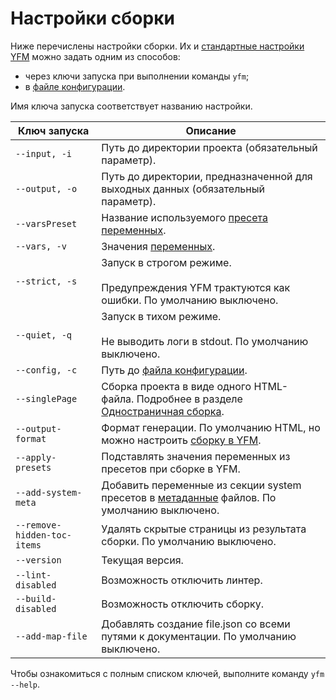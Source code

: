 # Настройки сборки

Ниже перечислены настройки сборки. Их и [стандартные настройки YFM](../../settings.md) можно задать одним из способов:
* через ключи запуска при выполнении команды `yfm`;
* в [файле конфигурации](../../project/config.md).

Имя ключа запуска соответствует названию настройки.

Ключ запуска | Описание
--- | ---
`--input, -i` | Путь до директории проекта (обязательный параметр).
`--output, -o` | Путь до директории, предназначенной для выходных данных (обязательный параметр).
`--varsPreset` | Название используемого [пресета переменных](../../project/presets.md).
`--vars, -v` | Значения [переменных](../../syntax/vars.md).
`--strict, -s` | Запуск в строгом режиме.</br></br>Предупреждения YFM трактуются как ошибки. По умолчанию выключено.
`--quiet, -q` | Запуск в тихом режиме.</br></br>Не выводить логи в stdout. По умолчанию выключено.
`--config, -c` | Путь до [файла конфигурации](../../project/config.md).
`--singlePage` | Сборка проекта в виде одного HTML-файла. Подробнее в разделе [Одностраничная сборка](./singlepage.md).
`--output-format` | Формат генерации. По умолчанию HTML, но можно настроить [сборку в YFM](build#yfm.md).
`--apply-presets` | Подставлять значения переменных из пресетов при сборке в YFM.
`--add-system-meta` | Добавить переменные из секции system пресетов в [метаданные](../../syntax/meta.md#meta) файлов. По умолчанию выключено.
`--remove-hidden-toc-items` | Удалять скрытые страницы из результата сборки. По умолчанию выключено.
`--version` | Текущая версия.
`--lint-disabled` | Возможность отключить линтер.
`--build-disabled` | Возможность отключить cборку.
`--add-map-file` | Добавлять создание file.json со всеми путями к документации. По умолчанию выключено.

Чтобы ознакомиться с полным списком ключей, выполните команду `yfm --help`.
